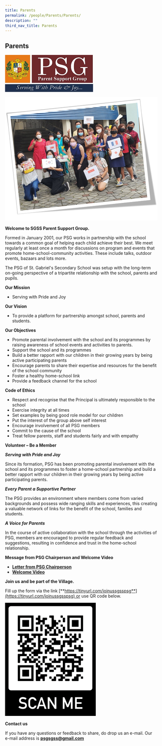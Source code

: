 ```yaml
---
title: Parents
permalink: /people/Parents/Parents/
description: ""
third_nav_title: Parents
---
```

## Parents

![](/images/PSG.png)

![](/images/Parent.jpeg)

**Welcome to SGSS Parent Support Group.**

Formed in January 2001, our PSG works in partnership with the school towards a common goal of helping each child achieve their best. We meet regularly at least once a month for discussions on program and events that promote home-school-community activities. These include talks, outdoor events, bazaars and lots more.

The PSG of St. Gabriel's Secondary School was setup with the long-term on-going perspective of a tripartite relationship with the school, parents and pupils.

  

**Our Mission**

*   Serving with Pride and Joy

**Our Vision**  

*   To provide a platform for partnership amongst school, parents and students.

**Our Objectives**

*   Promote parental involvement with the school and its programmes by raising awareness of school events and activities to parents.
*   Support the school and its programmes
*   Build a better rapport with our children in their growing years by being active participating parents
*   Encourage parents to share their expertise and resources for the benefit of the school community
*   Foster a healthy home-school link
*   Provide a feedback channel for the school

**Code of Ethics**  

*   Respect and recognise that the Principal is ultimately responsible to the school
*   Exercise integrity at all times
*   Set examples by being good role model for our children
*   Put the interest of the group above self interest
*   Encourage involvement of all PSG members
*   Commit to the cause of the school
*   Treat fellow parents, staff and students fairly and with empathy

  

**Volunteer – Be a Member**

**_Serving with Pride and Joy_**

Since its formation, PSG has been promoting parental involvement with the school and its programmes to foster a home-school partnership and build a better rapport with our children in their growing years by being active participating parents.

  

**_Every Parent a Supportive Partner_**

The PSG provides an environment where members come from varied backgrounds and possess wide ranging skills and experiences, this creating a valuable network of links for the benefit of the school, families and students.

  

**_A Voice for Parents_**

In the course of active collaboration with the school through the activities of PSG, members are encouraged to provide regular feedback and suggestions, resulting in confidence and trust in the home-school relationship.

**Message from PSG Chairperson and Welcome Video**

*   **[Letter from PSG Chairperson](https://stgabrielssec.moe.edu.sg/qql/slot/u153/St%20Gabriel%20Sec%202019/About%20Us/People/Parents/2022/1.%20L-Welcome%20New%20Parents%202022.pdf)**
*   **[Welcome Video](https://youtu.be/YLgQ5riiipc)**

**Join us and be part of the Village.**

Fill up the form via the link [**https://tinyurl.com/joinussgsspsg**](https://tinyurl.com/joinussgsspsg) or use QR code below.

![](/images/QR%20Code.png)

**Contact us**

If you have any questions or feedback to share, do drop us an e-mail. Our e-mail address is [**psgsgss@gmail.com**](mailto:psgsgss@gmail.com)